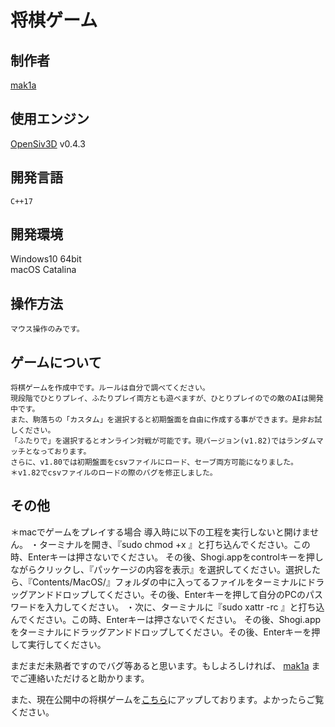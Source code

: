 ﻿# 将棋ゲーム

## 制作者

[mak1a](https://twitter.com/mak1a_ctrl/)

## 使用エンジン

[OpenSiv3D](https://siv3d.github.io/ja-jp/) v0.4.3

## 開発言語

    C++17

## 開発環境

Windows10 64bit<br>
macOS Catalina

## 操作方法

    マウス操作のみです。

## ゲームについて

    将棋ゲームを作成中です。ルールは自分で調べてください。
    現段階でひとりプレイ、ふたりプレイ両方とも遊べますが、ひとりプレイのでの敵のAIは開発中です。
    また、駒落ちの「カスタム」を選択すると初期盤面を自由に作成する事ができます。是非お試しください。
    「ふたりで」を選択するとオンライン対戦が可能です。現バージョン(v1.82)ではランダムマッチとなっております。
    さらに、v1.80では初期盤面をcsvファイルにロード、セーブ両方可能になりました。
    ＊v1.82でcsvファイルのロードの際のバグを修正しました。

## その他

＊macでゲームをプレイする場合
導入時に以下の工程を実行しないと開けません。
・ターミナルを開き、『sudo chmod +x 』と打ち込んでください。この時、Enterキーは押さないでください。
その後、Shogi.appをcontrolキーを押しながらクリックし、『パッケージの内容を表示』を選択してください。選択したら、『Contents/MacOS/』フォルダの中に入ってるファイルをターミナルにドラッグアンドドロップしてください。その後、Enterキーを押して自分のPCのパスワードを入力してください。
・次に、ターミナルに『sudo xattr -rc 』と打ち込んでください。この時、Enterキーは押さないでください。
その後、Shogi.appをターミナルにドラッグアンドドロップしてください。その後、Enterキーを押して実行してください。

まだまだ未熟者ですのでバグ等あると思います。もしよろしければ、 [mak1a](https://twitter.com/mak1a_ctrl/) までご連絡いただけると助かります。

また、現在公開中の将棋ゲームを[こちら](https://home.tcu-ctrl.jp/pastWorks/5ee129b7e298091268ab7985)にアップしております。よかったらご覧ください。
